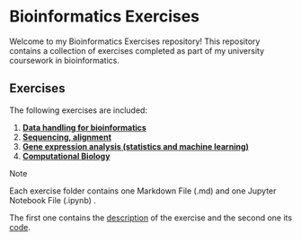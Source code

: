 # Bioinformatics Exercises

Welcome to my Bioinformatics Exercises repository! This repository contains a collection of exercises completed as part of my university coursework in bioinformatics.

## Exercises

The following exercises are included:

1.  **[Data handling for bioinformatics](Exercise%201/Exercise%201.md)**
2.  **[Sequencing, alignment](Exercise%202/Exercise%202.md)**
3.  **[Gene expression analysis (statistics and machine learning)](Exercise%203/Exercise%203.md)**
4.  **[Computational Biology](Exercise%204/Exercise%204.md)**


> [!NOTE]
>Each exercise folder contains one Markdown File (.md) and one Jupyter Notebook File (.ipynb) .
> 
> The first one contains the <ins>description</ins> of the exercise and the second one its <ins>code</ins>.
